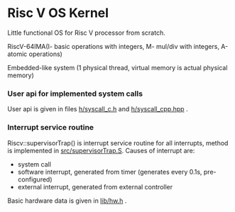 
# Risc V OS Kernel

Little functional OS for Risc V processor from scratch.

RiscV-64IMA(I- basic operations with integers, M- mul/div with integers, A-atomic operations)

Embedded-like system (1 physical thread, virtual memory is actual physical memory) 
### User api for implemented system calls
User api is given in files [h/syscall_c.h](https://github.com/nikola00nikola/OS-kernel-for-processor-RiscV/blob/main/h/syscall_c.h) and [h/syscall_cpp.hpp](https://github.com/nikola00nikola/OS-kernel-for-processor-RiscV/blob/main/h/syscall_cpp.hpp) .

### Interrupt service routine
Riscv::supervisorTrap() is interrupt service routine for all interrupts, method is implemented in [src/supervisorTrap.S](https://github.com/nikola00nikola/OS-kernel-for-processor-RiscV/blob/main/h/syscall_c.h). Causes of interrupt are:
- system call
- software interrupt, generated from timer (generates every 0.1s, pre-configured)
- external interrupt, generated from external controller

Basic hardware data is given in [lib/hw.h](https://github.com/nikola00nikola/OS-kernel-for-processor-RiscV/blob/main/lib/hw.h) .
